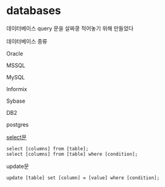 # databases

데이터베이스 query 문을 살짜쿵 적어놓기 위해 만들었다

데이터베이스 종류

Oracle

MSSQL

MySQL

Informix

Sybase

DB2

postgres

[select문][select]

    select [columns] from [table];
    select [columns] from [table] where [condition];
    
    
update문

    update [table] set [column] = [value] where [condition];



[select]:https://github.com/bigstones/databases/blob/main/select.sql
